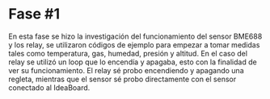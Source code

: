 # Fase #1
En esta fase se hizo la investigación del funcionamiento del sensor BME688 y los relay, se utilizaron códigos de ejemplo para empezar a tomar medidas tales como temperatura, gas, humedad, presión y altitud. En el caso del relay se utilizó un loop que lo encendía y apagaba, esto con la finalidad de ver su funcionamiento. El relay sé probo encendiendo y apagando una regleta, mientras que el sensor sé probo directamente con el sensor conectado al IdeaBoard.
